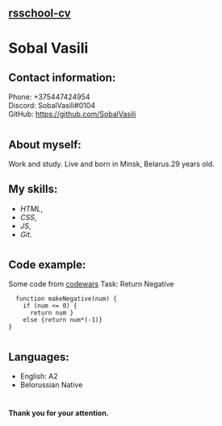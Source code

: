 ## [rsschool-cv](https://github.com/SobalVasili)
# Sobal Vasili
## Contact information:
Phone: +375447424954\
Discord: SobalVasili#0104\
GitHub: https://github.com/SobalVasili
#
## About myself:
Work and study. Live and born in Minsk, Belarus.29 years old.
## My skills:
* *HTML*,
* *CSS*,
* *JS*,
* *Git*.
#
## Code example:
Some code from [codewars](https://www.codewars.com/users/SobalVasili)
Task: Return Negative
```
  function makeNegative(num) {
    if (num <= 0) {
      return num }
    else {return num*(-1)}
}
```
#
## Languages:
* English:  A2
* Belorussian Native
#
#### Thank you for your attention.


